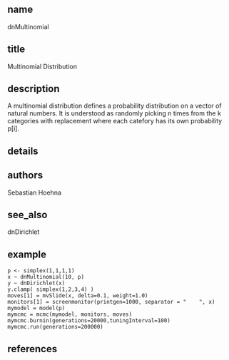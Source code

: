 ## name
dnMultinomial
## title
Multinomial Distribution
## description
A multinomial distribution defines a probability distribution on a vector of natural numbers. It is understood as randomly picking n times from the k categories with replacement where each catefory has its own probability p[i].
## details
## authors
Sebastian Hoehna
## see_also
dnDirichlet
## example
	p <- simplex(1,1,1,1)
	x ~ dnMultinomial(10, p)
	y ~ dnDirichlet(x)
	y.clamp( simplex(1,2,3,4) )
	moves[1] = mvSlide(x, delta=0.1, weight=1.0)
	monitors[1] = screenmonitor(printgen=1000, separator = "	", x)
	mymodel = model(p)
	mymcmc = mcmc(mymodel, monitors, moves)
	mymcmc.burnin(generations=20000,tuningInterval=100)
	mymcmc.run(generations=200000)
	
## references
